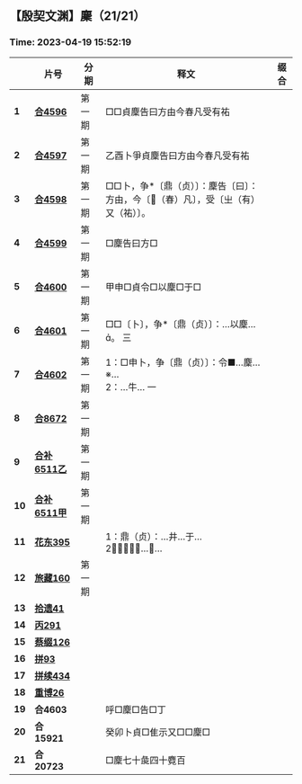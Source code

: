 ## 【殷契文渊】麇（21/21）

### Time: 2023-04-19 15:52:19

|      | 片号 | 分期 | 释文 | 缀合 |
| ---- | ---- | ---- | ---- | ---- |
| **1** | [**合4596**](http://jgw.aynu.edu.cn/ajaxpage/home2.0/d/view.html?dbID=3&dbName=BONE&DisplayDBName=著录库&sysID=114346&drnext=114347) | 第一期 | □□貞麇告曰方由今春凡受有祐 |  |
| **2** | [**合4597**](http://jgw.aynu.edu.cn/ajaxpage/home2.0/d/view.html?dbID=3&dbName=BONE&DisplayDBName=著录库&sysID=114347&drnext=114348) | 第一期 | 乙酉卜爭貞麇告曰方由今春凡受有祐 |  |
| **3** | [**合4598**](http://jgw.aynu.edu.cn/ajaxpage/home2.0/d/view.html?dbID=3&dbName=BONE&DisplayDBName=著录库&sysID=114348&drnext=114349) | 第一期 | □□卜，争*〔鼎（贞）〕：麇告〔曰〕：方由，今〔（春）凡〕，受〔㞢（有）又（祐）〕。 |  |
| **4** | [**合4599**](http://jgw.aynu.edu.cn/ajaxpage/home2.0/d/view.html?dbID=3&dbName=BONE&DisplayDBName=著录库&sysID=114349&drnext=114350) | 第一期 | □麇告曰方□ |  |
| **5** | [**合4600**](http://jgw.aynu.edu.cn/ajaxpage/home2.0/d/view.html?dbID=3&dbName=BONE&DisplayDBName=著录库&sysID=114350&drnext=114351) | 第一期 | 甲申□貞令□以麇□于□ |  |
| **6** | [**合4601**](http://jgw.aynu.edu.cn/ajaxpage/home2.0/d/view.html?dbID=3&dbName=BONE&DisplayDBName=著录库&sysID=114351&drnext=114352) | 第一期 | □□〔卜〕，争*〔鼎（贞）〕：…以麇…。  三 |  |
| **7** | [**合4602**](http://jgw.aynu.edu.cn/ajaxpage/home2.0/d/view.html?dbID=3&dbName=BONE&DisplayDBName=著录库&sysID=114352&drnext=118082) | 第一期 | 1：□申卜，争〔鼎（贞）〕：令■…麇…※…<br />2：…牛…  一 |  |
| **8** | [**合8672**](http://jgw.aynu.edu.cn/ajaxpage/home2.0/d/view.html?dbID=3&dbName=BONE&DisplayDBName=著录库&sysID=118082&drnext=168260) | 第一期 |  |  |
| **9** | [**合补6511乙**](http://jgw.aynu.edu.cn/ajaxpage/home2.0/d/view.html?dbID=3&dbName=BONE&DisplayDBName=著录库&sysID=168260&drnext=168259) | 第一期 |  |  |
| **10** | [**合补6511甲**](http://jgw.aynu.edu.cn/ajaxpage/home2.0/d/view.html?dbID=3&dbName=BONE&DisplayDBName=著录库&sysID=168259&drnext=208252) | 第一期 |  |  |
| **11** | [**花东395**](http://jgw.aynu.edu.cn/ajaxpage/home2.0/d/view.html?dbID=3&dbName=BONE&DisplayDBName=著录库&sysID=208252&drnext=178307) |  | 1：鼎（贞）：…井…于…<br />2：𢎥（勿）…自… |  |
| **12** | [**旅藏160**](http://jgw.aynu.edu.cn/ajaxpage/home2.0/d/view.html?dbID=3&dbName=BONE&DisplayDBName=著录库&sysID=178307&drnext=) | 第一期 |  |  |
| **13** | [**拾遗41**](http://jgw.aynu.edu.cn/ajaxpage/home2.0/d/view.html?dbID=3&dbName=BONE&DisplayDBName=著录库&sysID=194761&drnext=205694) |  |  |  |
| **14** | [**丙291**](http://jgw.aynu.edu.cn/ajaxpage/home2.0/d/view.html?dbID=3&dbName=BONE&DisplayDBName=著录库&sysID=205694&drnext=195646) |  |  |  |
| **15** | [**蔡缀126**](http://jgw.aynu.edu.cn/ajaxpage/home2.0/d/view.html?dbID=3&dbName=BONE&DisplayDBName=著录库&sysID=195646&drnext=199143) |  |  |  |
| **16** | [**拼93**](http://jgw.aynu.edu.cn/ajaxpage/home2.0/d/view.html?dbID=3&dbName=BONE&DisplayDBName=著录库&sysID=199143&drnext=198889) |  |  |  |
| **17** | [**拼续434**](http://jgw.aynu.edu.cn/ajaxpage/home2.0/d/view.html?dbID=3&dbName=BONE&DisplayDBName=著录库&sysID=198889&drnext=175620) |  |  |  |
| **18** | [**重博26**](http://jgw.aynu.edu.cn/ajaxpage/home2.0/d/view.html?dbID=3&dbName=BONE&DisplayDBName=著录库&sysID=175620&drnext=) |  |  |  |
| **19** | **合4603** |  | 呼□麇□告□丁 |  |
| **20** | **合15921** |  | 癸卯卜貞□隹示又□□麇□ |  |
| **21** | **合20723** |  | □麇七十彘四十麑百 |  |
